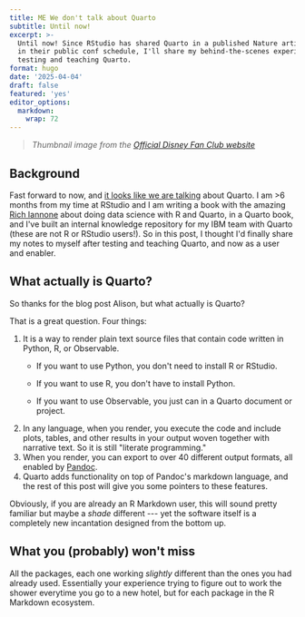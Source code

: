 ```yaml
---
title: ME We don't talk about Quarto
subtitle: Until now!
excerpt: >-
  Until now! Since RStudio has shared Quarto in a published Nature article and
  in their public conf schedule, I'll share my behind-the-scenes experience
  testing and teaching Quarto.
format: hugo
date: '2025-04-04'
draft: false
featured: 'yes'
editor_options:
  markdown:
    wrap: 72
---
```



> *Thumbnail image from the [Official Disney Fan Club
> website](https://d23.com/why-everyone-is-talking-about-bruno-from-encanto/)*

## Background


Fast forward to now, and [it looks like we are
talking](https://www.nature.com/articles/d41586-022-00563-z) about
Quarto. I am \>6 months from my time at RStudio and I am writing a book
with the amazing [Rich Iannone](https://github.com/rich-iannone) about
doing data science with R and Quarto, in a Quarto book, and I've built
an internal knowledge repository for my IBM team with Quarto (these are
not R or RStudio users!). So in this post, I thought I'd finally share
my notes to myself after testing and teaching Quarto, and now as a user
and enabler.

## What actually is Quarto?

So thanks for the blog post Alison, but what actually is Quarto?

That is a great question. Four things:

1.  It is a way to render plain text source files that contain code
    written in Python, R, or Observable.
    -   If you want to use Python, you don't need to install R or
        RStudio.

    -   If you want to use R, you don't have to install Python.

    -   If you want to use Observable, you just can in a Quarto document
        or project.
2.  In any language, when you render, you execute the code and include
    plots, tables, and other results in your output woven together with
    narrative text. So it is still "literate programming."
3.  When you render, you can export to over 40 different output formats,
    all enabled by [Pandoc](https://pandoc.org/).
4.  Quarto adds functionality on top of Pandoc's markdown language, and
    the rest of this post will give you some pointers to these features.

Obviously, if you are already an R Markdown user, this will sound pretty
familiar but maybe a *shade* different --- yet the software itself is a
completely new incantation designed from the bottom up.

## What you (probably) won't miss

All the packages, each one working *slightly* different than the ones
you had already used. Essentially your experience trying to figure out
to work the shower everytime you go to a new hotel, but for each package
in the R Markdown ecosystem.



